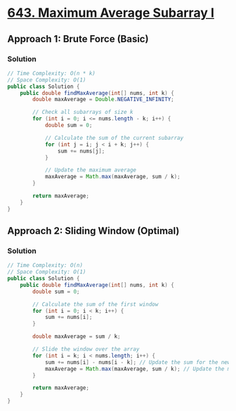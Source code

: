 # [643. Maximum Average Subarray I](https://leetcode.com/problems/maximum-average-subarray-i/)

## Approach 1: Brute Force (Basic)

### Solution
```java
// Time Complexity: O(n * k)
// Space Complexity: O(1)
public class Solution {
    public double findMaxAverage(int[] nums, int k) {
        double maxAverage = Double.NEGATIVE_INFINITY;

        // Check all subarrays of size k
        for (int i = 0; i <= nums.length - k; i++) {
            double sum = 0;

            // Calculate the sum of the current subarray
            for (int j = i; j < i + k; j++) {
                sum += nums[j];
            }

            // Update the maximum average
            maxAverage = Math.max(maxAverage, sum / k);
        }

        return maxAverage;
    }
}
```

## Approach 2: Sliding Window (Optimal)

### Solution
```java
// Time Complexity: O(n)
// Space Complexity: O(1)
public class Solution {
    public double findMaxAverage(int[] nums, int k) {
        double sum = 0;

        // Calculate the sum of the first window
        for (int i = 0; i < k; i++) {
            sum += nums[i];
        }

        double maxAverage = sum / k;

        // Slide the window over the array
        for (int i = k; i < nums.length; i++) {
            sum += nums[i] - nums[i - k]; // Update the sum for the new window
            maxAverage = Math.max(maxAverage, sum / k); // Update the maximum average
        }

        return maxAverage;
    }
}
```